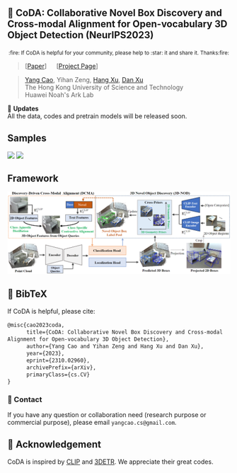
## :book: CoDA: Collaborative Novel Box Discovery and Cross-modal Alignment for Open-vocabulary 3D Object Detection (NeurIPS2023)
<p align="center">
  <small>:fire: If CoDA is helpful for your community, please help to :star: it and share it. Thanks:fire:</small>
</p>

> [[Paper](https://arxiv.org/abs/2310.02960)] &emsp; [[Project Page](https://yangcaoai.github.io/publications/CoDA.html)] <br>
<!-- > [Yang Cao](https://harlanhong.github.io), Yihan Zeng, [Hang Xu](https://xuhangcn.github.io/), [Dan Xu](https://www.danxurgb.net) <br> -->
<!-- > The Hong Kong University of Science and Technology, Huawei Noah's Ark Lab -->
> [Yang Cao](https://harlanhong.github.io), Yihan Zeng, [Hang Xu](https://xuhangcn.github.io/), [Dan Xu](https://www.danxurgb.net) <br>
> The Hong Kong University of Science and Technology<br>
> Huawei Noah's Ark Lab

:triangular_flag_on_post: **Updates**  
All the data, codes and pretrain models will be released soon.

## Samples  
<img src="assets/CoDA_sup_fig0_v3_cropped.png">
<img src="assets/CoDA_sup_fig1_v3_cropped.png">

## Framework  
<img src="assets/ov3d_det.png">



## :scroll: BibTeX
If CoDA is helpful, please cite:
```
@misc{cao2023coda,
      title={CoDA: Collaborative Novel Box Discovery and Cross-modal Alignment for Open-vocabulary 3D Object Detection}, 
      author={Yang Cao and Yihan Zeng and Hang Xu and Dan Xu},
      year={2023},
      eprint={2310.02960},
      archivePrefix={arXiv},
      primaryClass={cs.CV}
}          
```

### :e-mail: Contact

If you have any question or collaboration need (research purpose or commercial purpose), please email `yangcao.cs@gmail.com`.

## :scroll: Acknowledgement
CoDA is inspired by [CLIP](https://github.com/openai/CLIP) and [3DETR](https://github.com/facebookresearch/3detr). We appreciate their great codes.
